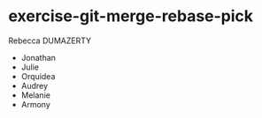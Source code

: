 # exercise-git-merge-rebase-pick

Rebecca DUMAZERTY

- Jonathan
- Julie
- Orquidea
- Audrey
- Melanie
- Armony